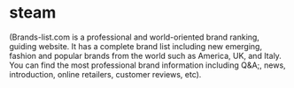 # steam
(Brands-list.com is a professional and world-oriented brand ranking, guiding website. It has a complete brand list including new emerging, fashion and popular brands from the world such as America, UK, and Italy. You can find the most professional brand information including Q&amp;A;, news, introduction, online retailers, customer reviews, etc).
